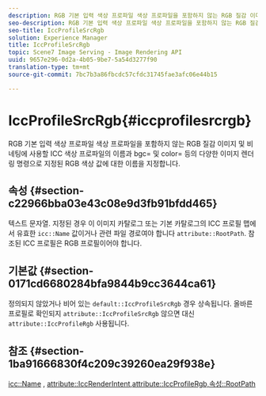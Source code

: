 ```yaml
---
description: RGB 기본 입력 색상 프로파일 색상 프로파일을 포함하지 않는 RGB 질감 이미지 및 비네팅에 사용할 ICC 색상 프로파일의 이름과 bgc= 및 color= 등의 다양한 이미지 렌더링 명령으로 지정된 RGB 색상 값에 대한 이름을 지정합니다.
seo-description: RGB 기본 입력 색상 프로파일 색상 프로파일을 포함하지 않는 RGB 질감 이미지 및 비네팅에 사용할 ICC 색상 프로파일의 이름과 bgc= 및 color= 등의 다양한 이미지 렌더링 명령으로 지정된 RGB 색상 값에 대한 이름을 지정합니다.
seo-title: IccProfileSrcRgb
solution: Experience Manager
title: IccProfileSrcRgb
topic: Scene7 Image Serving - Image Rendering API
uuid: 9657e296-0d2a-4b05-9be7-5a54d3277f90
translation-type: tm+mt
source-git-commit: 7bc7b3a86fbcdc57cfdc31745fae3afc06e44b15

---
```



# IccProfileSrcRgb{#iccprofilesrcrgb}

RGB 기본 입력 색상 프로파일 색상 프로파일을 포함하지 않는 RGB 질감 이미지 및 비네팅에 사용할 ICC 색상 프로파일의 이름과 bgc= 및 color= 등의 다양한 이미지 렌더링 명령으로 지정된 RGB 색상 값에 대한 이름을 지정합니다.

## 속성 {#section-c22966bba03e43c08e9d3fb91bfdd465}

텍스트 문자열. 지정된 경우 이 이미지 카탈로그 또는 기본 카탈로그의 ICC 프로필 맵에서 유효한 `icc::Name` 값이거나 관련 파일 경로여야 합니다 `attribute::RootPath`. 참조된 ICC 프로필은 RGB 프로필이어야 합니다.

## 기본값 {#section-0171cd6680284bfa9844b9cc3644ca61}

정의되지 않았거나 비어 있는 `default::IccProfileSrcRgb` 경우 상속됩니다. 올바른 프로필로 확인되지 `attribute::IccProfileSrcRgb` 않으면 대신 `attribute::IccProfileRgb` 사용됩니다.

## 참조 {#section-1ba91666830f4c209c39260ea29f938e}

[icc::Name](../../../../../ir-api/material-cat/image-rendering-api-ref/c-ir-material-catalog/c-ir-icc-profile-map-reference/r-ir-name-icc.md#reference-7a293ede360e433782575f8f6a562ac2) , [attribute::IccRenderIntent,](../../../../../ir-api/material-cat/image-rendering-api-ref/c-ir-material-catalog/c-ir-attributes-reference/r-ir-iccrenderintent.md#reference-3b80b7a4c25545a593c5076f318b5c40)[attribute::IccProfileRgb,](../../../../../ir-api/material-cat/image-rendering-api-ref/c-ir-material-catalog/c-ir-attributes-reference/r-ir-iccprofilergb.md#reference-cdaad25b155646ffa382d722fd324b30)[속성::RootPath](../../../../../ir-api/material-cat/image-rendering-api-ref/c-ir-material-catalog/c-ir-attributes-reference/r-ir-rootpath.md#reference-a4d7c96b62e14fcbad1740c702f160f3)
